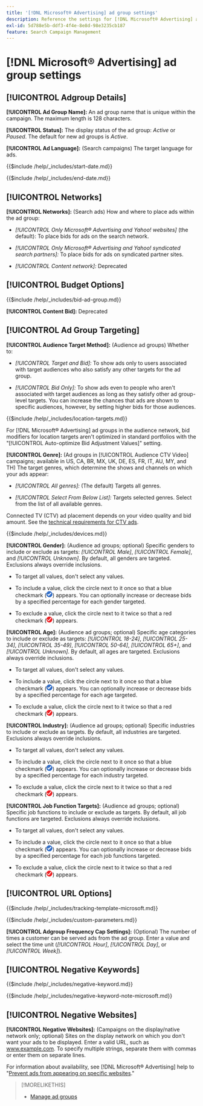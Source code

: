 ```yaml
---
title: '[!DNL Microsoft® Advertising] ad group settings'
description: Reference the settings for [!DNL Microsoft® Advertising] ad groups.
exl-id: 5d788e5b-ddf3-4f4e-8e8d-98e3235cb187
feature: Search Campaign Management
---
```

# [!DNL Microsoft® Advertising] ad group settings

## [!UICONTROL Adgroup Details]

**[!UICONTROL Ad Group Name]:** An ad group name that is unique within the campaign. The maximum length is 128 characters.

**[!UICONTROL Status]:** The display status of the ad group: *Active* or *Paused*. The default for new ad groups is *Active*.

**[!UICONTROL Ad Language]:** (Search campaigns) The target language for ads.

<!-- **[!UICONTROL Start Date]:** -->

{{$include /help/_includes/start-date.md}}

<!-- **[!UICONTROL End Date]:** -->

{{$include /help/_includes/end-date.md}}

## [!UICONTROL Networks]

**[!UICONTROL Networks]:** (Search ads) How and where to place ads within the ad group:

* *[!UICONTROL Only Microsoft® Advertising and Yahoo! websites]* (the default): To place bids for ads on the search network.

* *[!UICONTROL Only Microsoft® Advertising and Yahoo! syndicated search partners]:* To place bids for ads on syndicated partner sites.

* *[!UICONTROL Content network]:* Deprecated

## [!UICONTROL Budget Options]

<!-- **[!UICONTROL Bid]:** -->

{{$include /help/_includes/bid-ad-group.md}}

**[!UICONTROL Content Bid]:** Deprecated

## [!UICONTROL Ad Group Targeting]

**[!UICONTROL Audience Target Method]:** (Audience ad groups) Whether to:

* *[!UICONTROL Target and Bid]:* To show ads only to users associated with target audiences who also satisfy any other targets for the ad group.

* *[!UICONTROL Bid Only]:* To show ads even to people who aren't associated with target audiences as long as they satisfy other ad group-level targets. You can increase the chances that ads are shown to specific audiences, however, by setting higher bids for those audiences.

<!-- **[!UICONTROL Location Target]:** -->

{{$include /help/_includes/location-targets.md}}

For [!DNL Microsoft® Advertising] ad groups in the audience network, bid modifiers for location targets aren't optimized in standard portfolios with the "[!UICONTROL Auto-optimize Bid Adjustment Values]" setting.

**[!UICONTROL Genre]:** (Ad groups in [!UICONTROL Audience CTV Video] campaigns; available in US, CA, BR, MX, UK, DE, ES, FR, IT, AU, MY, and TH<!-- Should that go in the campaign sub-type description instead, or is this applicable for this feature only? -->) The target genres, which determine the shows and channels on which your ads appear:

* *[!UICONTROL All genres]:* (The default) Targets all genres.

* *[!UICONTROL Select From Below List]:* Targets selected genres. Select from the list of all available genres.

Connected TV (CTV) ad placement depends on your video quality and bid amount. See the [technical requirements for CTV ads](https://help.ads.microsoft.com/#apex/ads/en/60102/0/#TechnicalRequirements).

<!-- **[!UICONTROL Devices]:** -->

{{$include /help/_includes/devices.md}}

**[!UICONTROL Gender]:** (Audience ad groups; optional) Specific genders to include or exclude as targets: *[!UICONTROL Male]*, *[!UICONTROL Female]*, and *[!UICONTROL Unknown]*. By default, all genders are targeted. Exclusions always override inclusions.

* To target all values, don't select any values.

* To include a value, click the circle next to it once so that a blue checkmark (![Include](/help/search-social-commerce/assets/include.png "Include")) appears. You can optionally increase or decrease bids by a specified percentage for each gender targeted.

* To exclude a value, click the circle next to it twice so that a red checkmark (![Exclude](/help/search-social-commerce/assets/exclude.png "Exclude")) appears.

**[!UICONTROL Age]:** (Audience ad groups; optional) Specific age categories to include or exclude as targets: *[!UICONTROL 18-24]*, *[!UICONTROL 25-34]*, *[!UICONTROL 35-49]*, *[!UICONTROL 50-64]*, *[!UICONTROL 65+]*, and *[!UICONTROL Unknown]*. By default, all ages are targeted. Exclusions always override inclusions.

* To target all values, don't select any values.

* To include a value, click the circle next to it once so that a blue checkmark (![Include](/help/search-social-commerce/assets/include.png "Include")) appears. You can optionally increase or decrease bids by a specified percentage for each age targeted.

* To exclude a value, click the circle next to it twice so that a red checkmark (![Exclude](/help/search-social-commerce/assets/exclude.png "Exclude")) appears.

**[!UICONTROL Industry]:** (Audience ad groups; optional) Specific industries to include or exclude as targets. By default, all industries are targeted. Exclusions always override inclusions.

* To target all values, don't select any values.

* To include a value, click the circle next to it once so that a blue checkmark (![Include](/help/search-social-commerce/assets/include.png "Include")) appears. You can optionally increase or decrease bids by a specified percentage for each industry targeted.

* To exclude a value, click the circle next to it twice so that a red checkmark (![Exclude](/help/search-social-commerce/assets/exclude.png "Exclude")) appears.

**[!UICONTROL Job Function Targets]:** (Audience ad groups; optional) Specific job functions to include or exclude as targets. By default, all job functions are targeted. Exclusions always override inclusions.

* To target all values, don't select any values.

* To include a value, click the circle next to it once so that a blue checkmark (![Include](/help/search-social-commerce/assets/include.png "Include")) appears. You can optionally increase or decrease bids by a specified percentage for each job functions targeted.

* To exclude a value, click the circle next to it twice so that a red checkmark (![Exclude](/help/search-social-commerce/assets/exclude.png "Exclude")) appears.

## [!UICONTROL URL Options]

<!-- **[!UICONTROL Tracking Template]:** -->

{{$include /help/_includes/tracking-template-microsoft.md}}

<!-- **[!UICONTROL Custom Parameters]:** -->

{{$include /help/_includes/custom-parameters.md}}

**[!UICONTROL Adgroup Frequency Cap Settings]:** (Optional) The number of times a customer can be served ads from the ad group. Enter a value and select the time unit (*[!UICONTROL Hour]*, *[!UICONTROL Day]*, or *[!UICONTROL Week]*).

## [!UICONTROL Negative Keywords]

<!-- **[!UICONTROL Negative Keywords]:** -->

{{$include /help/_includes/negative-keyword.md}}

<!-- Note for **[!UICONTROL Negative Keywords]:** -->

{{$include /help/_includes/negative-keyword-note-microsoft.md}}

## [!UICONTROL Negative Websites]

**[!UICONTROL Negative Websites]:** (Campaigns on the display/native network only; optional) Sites on the display network on which you don't want your ads to be displayed. Enter a valid URL, such as www.example.com. To specify multiple strings, separate them with commas or enter them on separate lines.

For information about availability, see [!DNL Microsoft® Advertising] help to "[Prevent ads from appearing on specific websites](https://help.ads.microsoft.com/#apex/bae/en/14061/0)."

>[!MORELIKETHIS]
>
>* [Manage ad groups](/help/search-social-commerce/campaign-management/campaigns/ad-group-manage.md)
